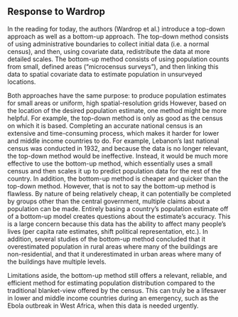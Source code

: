 ## Response to Wardrop


In the reading for today, the authors (Wardrop et al.) introduce a top-down approach as well as a bottom-up approach. The top-down method consists of using administrative boundaries to collect initial data (i.e. a normal census), and then, using covariate data, redistribute the data at more detailed scales. The bottom-up method consists of using population counts from small, defined areas (“microcensus surveys”), and then linking this data to spatial covariate data to estimate population in unsurveyed locations.

Both approaches have the same purpose: to produce population estimates for small areas or uniform, high spatial-resolution grids However, based on the location of the desired population estimate, one method might be more helpful. For example, the top-down method is only as good as the census on which it is based. Completing an accurate national census is an extensive and time-consuming process, which makes it harder for lower and middle income countries to do. For example, Lebanon’s last national census was conducted in 1932, and because the data is no longer relevant, the top-down method would be ineffective. Instead, it would be much more effective to use the bottom-up method, which essentially uses a small census and then scales it up to predict population data for the rest of the country. In addition, the bottom-up method is cheaper and quicker than the top-down method. However, that is not to say the bottom-up method is flawless. By nature of being relatively cheap, it can potentially be completed by groups other than the central government, multiple claims about a population can be made. Entirely basing a country’s population estimate off of a bottom-up model creates questions about the estimate’s accuracy. This is a large concern because this data has the ability to affect many people’s lives (per capita rate estimates, shift political representation, etc.). In addition, several studies of the bottom-up method concluded that it overestimated population in rural areas where many of the buildings are non-residential, and that it underestimated in urban areas where many of the buildings have multiple levels.

Limitations aside, the bottom-up method still offers a relevant, reliable, and efficient method for estimating population distribution compared to the traditional blanket-view offered by the census. This can truly be a lifesaver in lower and middle income countries during an emergency, such as the Ebola outbreak in West Africa, when this data is needed urgently.
